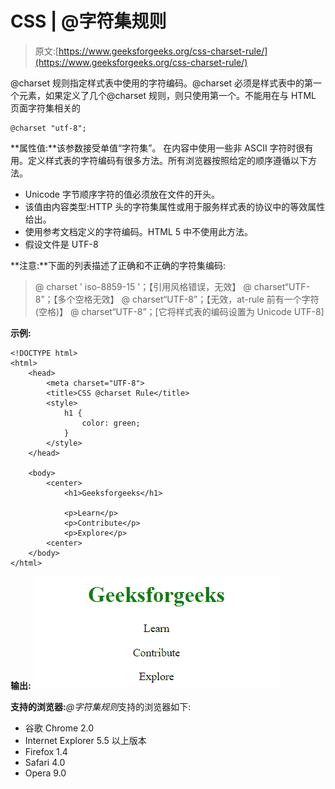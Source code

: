 # CSS | @字符集规则

> 原文:[https://www.geeksforgeeks.org/css-charset-rule/](https://www.geeksforgeeks.org/css-charset-rule/)

@charset 规则指定样式表中使用的字符编码。@charset 必须是样式表中的第一个元素，如果定义了几个@charset 规则，则只使用第一个。不能用在与 HTML 页面字符集相关的

```
@charset "utf-8";

```

**属性值:**该参数接受单值“字符集”。
在内容中使用一些非 ASCII 字符时很有用。定义样式表的字符编码有很多方法。所有浏览器按照给定的顺序遵循以下方法。

*   Unicode 字节顺序字符的值必须放在文件的开头。
*   该值由内容类型:HTTP 头的字符集属性或用于服务样式表的协议中的等效属性给出。
*   使用参考文档定义的字符编码。HTML 5 中不使用此方法。
*   假设文件是 UTF-8

**注意:**下面的列表描述了正确和不正确的字符集编码:

> @ charset ' iso-8859-15 '；【引用风格错误，无效】
> @ charset“UTF-8”；【多个空格无效】
> @ charset“UTF-8”；【无效，at-rule 前有一个字符(空格)】
> @ charset“UTF-8”；[它将样式表的编码设置为 Unicode UTF-8]

**示例:**

```
<!DOCTYPE html>
<html>
    <head>
        <meta charset="UTF-8">
        <title>CSS @charset Rule</title>
        <style>
            h1 {
                color: green;
            }
        </style>
    </head>

    <body>
        <center>
            <h1>Geeksforgeeks</h1>

            <p>Learn</p>
            <p>Contribute</p>
            <p>Explore</p>
        <center>
    </body>
</html>                    
```

**输出:**
![](img/602fc952e1a1f57afb15b0da79107b70.png)

**支持的浏览器:***@字符集规则*支持的浏览器如下:

*   谷歌 Chrome 2.0
*   Internet Explorer 5.5 以上版本
*   Firefox 1.4
*   Safari 4.0
*   Opera 9.0